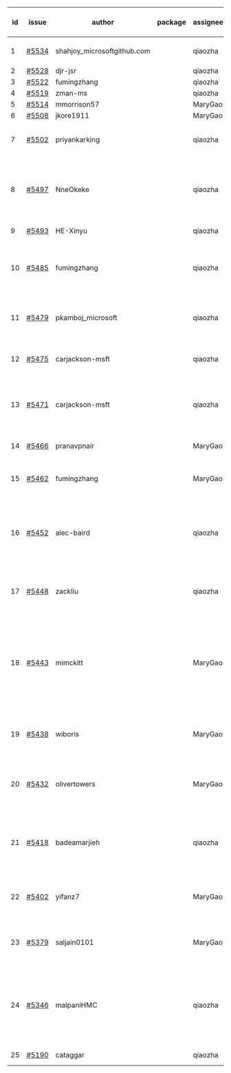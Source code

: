 | id | issue | author | package | assignee | bot advice | created date of issue | target release date | date from target |
| ------ | ------ | ------ | ------ | ------ | ------ | ------ | ------ | :-----: |
| 1 | [#5534](https://github.com/Azure/sdk-release-request/issues/5534) | shahjoy_microsoftgithub.com |  | qiaozha | Attention to inconsistent tag. | 09-25 | 10-25 |  |
| 2 | [#5528](https://github.com/Azure/sdk-release-request/issues/5528) | djr-jsr |  | qiaozha | new issue. | 09-25 | 10-25 |  |
| 3 | [#5522](https://github.com/Azure/sdk-release-request/issues/5522) | fumingzhang |  | qiaozha | new issue. | 09-24 | 10-24 |  |
| 4 | [#5519](https://github.com/Azure/sdk-release-request/issues/5519) | zman-ms |  | qiaozha | new issue. | 09-24 | 10-25 |  |
| 5 | [#5514](https://github.com/Azure/sdk-release-request/issues/5514) | mmorrison57 |  | MaryGao | new issue. | 09-18 | 10-25 |  |
| 6 | [#5508](https://github.com/Azure/sdk-release-request/issues/5508) | jkore1911 |  | MaryGao | new issue. | 09-16 | 10-24 |  |
| 7 | [#5502](https://github.com/Azure/sdk-release-request/issues/5502) | priyankarking |  | qiaozha | close to release date. HoldOn. | 09-13 | 09-27 | 0 |
| 8 | [#5497](https://github.com/Azure/sdk-release-request/issues/5497) | NneOkeke |  | qiaozha | new comment. close to release date. FirstBeta. TypeSpec. | 09-13 | 09-27 | 0 |
| 9 | [#5493](https://github.com/Azure/sdk-release-request/issues/5493) | HE-Xinyu |  | qiaozha | new comment. | 09-13 | 10-24 |  |
| 10 | [#5485](https://github.com/Azure/sdk-release-request/issues/5485) | fumingzhang |  | qiaozha | close to release date. Attention to inconsistent tag. | 09-12 | 09-26 | 0 |
| 11 | [#5479](https://github.com/Azure/sdk-release-request/issues/5479) | pkamboj_microsoft |  | qiaozha | new comment. close to release date. | 09-10 | 09-26 | 0 |
| 12 | [#5475](https://github.com/Azure/sdk-release-request/issues/5475) | carjackson-msft |  | qiaozha | new issue. close to release date. | 09-09 | 09-27 | 0 |
| 13 | [#5471](https://github.com/Azure/sdk-release-request/issues/5471) | carjackson-msft |  | qiaozha | close to release date. Attention to inconsistent tag. | 09-09 | 09-27 | 0 |
| 14 | [#5466](https://github.com/Azure/sdk-release-request/issues/5466) | pranavpnair |  | MaryGao | close to release date. | 09-06 | 09-27 | 0 |
| 15 | [#5462](https://github.com/Azure/sdk-release-request/issues/5462) | fumingzhang |  | MaryGao | new issue. close to release date. | 09-02 | 09-26 | 0 |
| 16 | [#5452](https://github.com/Azure/sdk-release-request/issues/5452) | alec-baird |  | qiaozha | new comment. close to release date. Attention to inconsistent tag. | 08-30 | 09-27 | 0 |
| 17 | [#5448](https://github.com/Azure/sdk-release-request/issues/5448) | zackliu |  | qiaozha | multi readme link! close to release date. | 08-26 | 09-26 | 0 |
| 18 | [#5443](https://github.com/Azure/sdk-release-request/issues/5443) | mimckitt |  | MaryGao | new comment. close to release date. Attention to inconsistent tag. FirstGA. HoldOn. TypeSpec. | 08-22 | 09-27 | 0 |
| 19 | [#5438](https://github.com/Azure/sdk-release-request/issues/5438) | wiboris |  | MaryGao | new comment. close to release date. | 08-22 | 09-27 | 0 |
| 20 | [#5432](https://github.com/Azure/sdk-release-request/issues/5432) | olivertowers |  | MaryGao | close to release date. FirstGA. HoldOn. TypeSpec. | 08-19 | 09-27 | 0 |
| 21 | [#5418](https://github.com/Azure/sdk-release-request/issues/5418) | badeamarjieh |  | qiaozha | new comment. close to release date. FirstBeta. TypeSpec. | 08-12 | 09-26 | 0 |
| 22 | [#5402](https://github.com/Azure/sdk-release-request/issues/5402) | yifanz7 |  | MaryGao | new comment. close to release date. | 08-07 | 09-27 | 0 |
| 23 | [#5379](https://github.com/Azure/sdk-release-request/issues/5379) | saljain0101 |  | MaryGao | new comment. close to release date. | 07-26 | 09-26 | 0 |
| 24 | [#5346](https://github.com/Azure/sdk-release-request/issues/5346) | malpaniHMC |  | qiaozha | new comment. close to release date. Attention to inconsistent tag. HoldOn. | 07-18 | 09-26 | 0 |
| 25 | [#5190](https://github.com/Azure/sdk-release-request/issues/5190) | cataggar |  | qiaozha | new comment. | 05-08 | 06-25 |  |
